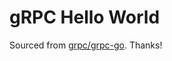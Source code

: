 # gRPC Hello World

Sourced from [grpc/grpc-go](https://github.com/grpc/grpc-go/tree/master/examples/helloworld). Thanks!
